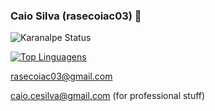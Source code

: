### Caio Silva (rasecoiac03) 👋

![Karanalpe Status](https://github-readme-stats.vercel.app/api?username=karanalpe&show_icons=true)

[![Top Linguagens](https://github-readme-stats.vercel.app/api/top-langs/?username=karanalpe&layout=compact)](https://github.com/anuraghazra/github-readme-stats)

rasecoiac03@gmail.com

caio.cesilva@gmail.com (for professional stuff)
